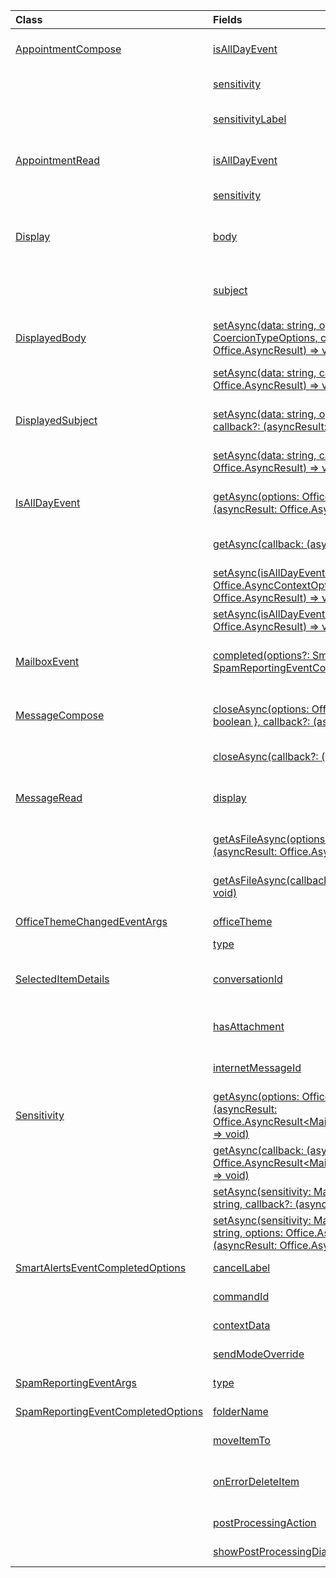 | Class | Fields | Description |
|:---|:---|:---|
|[AppointmentCompose](/javascript/api/outlook/office.appointmentcompose)|[isAllDayEvent](/javascript/api/outlook/office.appointmentcompose#outlook-office-appointmentcompose-isalldayevent-member)|Gets or sets the Office.IsAllDayEvent property of an appointment.|
||[sensitivity](/javascript/api/outlook/office.appointmentcompose#outlook-office-appointmentcompose-sensitivity-member)|Gets or sets the {@link Office.Sensitivity | sensitivity level} of an appointment.|
||[sensitivityLabel](/javascript/api/outlook/office.appointmentcompose#outlook-office-appointmentcompose-sensitivitylabel-member)|Gets the object to get or set the {@link Office.SensitivityLabel | sensitivity label} of an appointment.|
|[AppointmentRead](/javascript/api/outlook/office.appointmentread)|[isAllDayEvent](/javascript/api/outlook/office.appointmentread#outlook-office-appointmentread-isalldayevent-member)|Returns a boolean value indicating whether the event is all day.|
||[sensitivity](/javascript/api/outlook/office.appointmentread#outlook-office-appointmentread-sensitivity-member)|Provides the sensitivity value of the appointment.|
|[Display](/javascript/api/outlook/office.display)|[body](/javascript/api/outlook/office.display#outlook-office-display-body-member)|Gets an object to temporarily set the content displayed in the body of a message in read mode.|
||[subject](/javascript/api/outlook/office.display#outlook-office-display-subject-member)|Gets an object to temporarily set the content displayed in the subject of a message in read mode.|
|[DisplayedBody](/javascript/api/outlook/office.displayedbody)|[setAsync(data: string, options: Office.AsyncContextOptions & CoercionTypeOptions, callback?: (asyncResult: Office.AsyncResult<void>) => void)](/javascript/api/outlook/office.displayedbody#outlook-office-displayedbody-setasync-member(1))|Temporarily sets the content displayed in the body of a message in read mode.|
||[setAsync(data: string, callback?: (asyncResult: Office.AsyncResult<void>) => void)](/javascript/api/outlook/office.displayedbody#outlook-office-displayedbody-setasync-member(1))|Temporarily sets the content displayed in the body of a message in read mode.|
|[DisplayedSubject](/javascript/api/outlook/office.displayedsubject)|[setAsync(data: string, options: Office.AsyncContextOptions, callback?: (asyncResult: Office.AsyncResult<void>) => void)](/javascript/api/outlook/office.displayedsubject#outlook-office-displayedsubject-setasync-member(1))|Temporarily sets the content displayed in the subject of a message in read mode.|
||[setAsync(data: string, callback?: (asyncResult: Office.AsyncResult<void>) => void)](/javascript/api/outlook/office.displayedsubject#outlook-office-displayedsubject-setasync-member(1))|Temporarily sets the content displayed in the subject of a message in read mode.|
|[IsAllDayEvent](/javascript/api/outlook/office.isalldayevent)|[getAsync(options: Office.AsyncContextOptions, callback: (asyncResult: Office.AsyncResult<boolean>) => void)](/javascript/api/outlook/office.isalldayevent#outlook-office-isalldayevent-getasync-member(1))|Gets the boolean value indicating whether the event is all day or not.|
||[getAsync(callback: (asyncResult: Office.AsyncResult<boolean>) => void)](/javascript/api/outlook/office.isalldayevent#outlook-office-isalldayevent-getasync-member(1))|Gets the boolean value indicating whether the event is all day or not.|
||[setAsync(isAllDayEvent: boolean, options: Office.AsyncContextOptions, callback?: (asyncResult: Office.AsyncResult<void>) => void)](/javascript/api/outlook/office.isalldayevent#outlook-office-isalldayevent-setasync-member(1))|Sets the all-day event status of an appointment.|
||[setAsync(isAllDayEvent: boolean, callback?: (asyncResult: Office.AsyncResult<void>) => void)](/javascript/api/outlook/office.isalldayevent#outlook-office-isalldayevent-setasync-member(1))|Sets the all-day event status of an appointment.|
|[MailboxEvent](/javascript/api/outlook/office.mailboxevent)|[completed(options?: SmartAlertsEventCompletedOptions \| SpamReportingEventCompletedOptions)](/javascript/api/outlook/office.mailboxevent#outlook-office-mailboxevent-completed-member(1))|Indicates that the event-based or spam-reporting add-in has completed processing an event.|
|[MessageCompose](/javascript/api/outlook/office.messagecompose)|[closeAsync(options: Office.AsyncContextOptions & { discardItem: boolean }, callback?: (asyncResult: Office.AsyncResult<void>) => void)](/javascript/api/outlook/office.messagecompose#outlook-office-messagecompose-closeasync-member(1))|Closes the current message being composed with the option to discard unsaved changes.|
||[closeAsync(callback?: (asyncResult: Office.AsyncResult<void>) => void)](/javascript/api/outlook/office.messagecompose#outlook-office-messagecompose-closeasync-member(1))|Closes the current new message being composed.|
|[MessageRead](/javascript/api/outlook/office.messageread)|[display](/javascript/api/outlook/office.messageread#outlook-office-messageread-display-member)|Gets an object to temporarily set the content displayed in the body or subject of a message in read mode.|
||[getAsFileAsync(options: Office.AsyncContextOptions, callback: (asyncResult: Office.AsyncResult<string>) => void)](/javascript/api/outlook/office.messageread#outlook-office-messageread-getasfileasync-member(1))|Gets the current message in EML format encoded in Base64.|
||[getAsFileAsync(callback: (asyncResult: Office.AsyncResult<string>) => void)](/javascript/api/outlook/office.messageread#outlook-office-messageread-getasfileasync-member(1))|Gets the current message in EML format encoded in Base64.|
|[OfficeThemeChangedEventArgs](/javascript/api/outlook/office.officethemechangedeventargs)|[officeTheme](/javascript/api/outlook/office.officethemechangedeventargs#outlook-office-officethemechangedeventargs-officetheme-member)|Gets the updated Office theme.|
||[type](/javascript/api/outlook/office.officethemechangedeventargs#outlook-office-officethemechangedeventargs-type-member)|Gets the type of the event.|
|[SelectedItemDetails](/javascript/api/outlook/office.selecteditemdetails)|[conversationId](/javascript/api/outlook/office.selecteditemdetails#outlook-office-selecteditemdetails-conversationid-member)|The identifier of the message conversation that contains the message that's currently selected.|
||[hasAttachment](/javascript/api/outlook/office.selecteditemdetails#outlook-office-selecteditemdetails-hasattachment-member)|Returns `true` if the message that's currently selected contains an attachment.|
||[internetMessageId](/javascript/api/outlook/office.selecteditemdetails#outlook-office-selecteditemdetails-internetmessageid-member)|The internet message identifier of the message that's currently selected.|
|[Sensitivity](/javascript/api/outlook/office.sensitivity)|[getAsync(options: Office.AsyncContextOptions, callback: (asyncResult: Office.AsyncResult<MailboxEnums.AppointmentSensitivityType>) => void)](/javascript/api/outlook/office.sensitivity#outlook-office-sensitivity-getasync-member(1))|Gets the sensitivity level of an appointment.|
||[getAsync(callback: (asyncResult: Office.AsyncResult<MailboxEnums.AppointmentSensitivityType>) => void)](/javascript/api/outlook/office.sensitivity#outlook-office-sensitivity-getasync-member(1))|Gets the sensitivity level of an appointment.|
||[setAsync(sensitivity: MailboxEnums.AppointmentSensitivityType \| string, callback?: (asyncResult: Office.AsyncResult<void>) => void)](/javascript/api/outlook/office.sensitivity#outlook-office-sensitivity-setasync-member(1))|Sets the sensitivity level of an appointment.|
||[setAsync(sensitivity: MailboxEnums.AppointmentSensitivityType \| string, options: Office.AsyncContextOptions, callback?: (asyncResult: Office.AsyncResult<void>) => void)](/javascript/api/outlook/office.sensitivity#outlook-office-sensitivity-setasync-member(1))|Sets the sensitivity level of an appointment.|
|[SmartAlertsEventCompletedOptions](/javascript/api/outlook/office.smartalertseventcompletedoptions)|[cancelLabel](/javascript/api/outlook/office.smartalertseventcompletedoptions#outlook-office-smartalertseventcompletedoptions-cancellabel-member)|When you use the {@link Office.MailboxEvent.completed | completed method} to signal completion of an event handler and set its `allowEvent` property to `false`,|
||[commandId](/javascript/api/outlook/office.smartalertseventcompletedoptions#outlook-office-smartalertseventcompletedoptions-commandid-member)|When you use the {@link Office.MailboxEvent.completed | completed method} to signal completion of an event handler and set its `allowEvent` property to `false`,|
||[contextData](/javascript/api/outlook/office.smartalertseventcompletedoptions#outlook-office-smartalertseventcompletedoptions-contextdata-member)|When you use the {@link Office.MailboxEvent.completed | completed method} to signal completion of an event handler and set its `allowEvent` property to `false`,|
||[sendModeOverride](/javascript/api/outlook/office.smartalertseventcompletedoptions#outlook-office-smartalertseventcompletedoptions-sendmodeoverride-member)|When you use the {@link Office.MailboxEvent.completed | completed method} to signal completion of an event handler|
|[SpamReportingEventArgs](/javascript/api/outlook/office.spamreportingeventargs)|[type](/javascript/api/outlook/office.spamreportingeventargs#outlook-office-spamreportingeventargs-type-member)|The type of event that was raised.|
|[SpamReportingEventCompletedOptions](/javascript/api/outlook/office.spamreportingeventcompletedoptions)|[folderName](/javascript/api/outlook/office.spamreportingeventcompletedoptions#outlook-office-spamreportingeventcompletedoptions-foldername-member)|When you use the {@link Office.MailboxEvent.completed | completed method} to signal that a reported message has finished processing,|
||[moveItemTo](/javascript/api/outlook/office.spamreportingeventcompletedoptions#outlook-office-spamreportingeventcompletedoptions-moveitemto-member)|When you use the {@link Office.MailboxEvent.completed | completed method} to signal that a reported message has finished processing,|
||[onErrorDeleteItem](/javascript/api/outlook/office.spamreportingeventcompletedoptions#outlook-office-spamreportingeventcompletedoptions-onerrordeleteitem-member)|When set to `true`, deletes a reported message if an error occurs while the message is processed.|
||[postProcessingAction](/javascript/api/outlook/office.spamreportingeventcompletedoptions#outlook-office-spamreportingeventcompletedoptions-postprocessingaction-member)|When you use the {@link Office.MailboxEvent.completed | completed method} to signal that a reported message has finished processing,|
||[showPostProcessingDialog](/javascript/api/outlook/office.spamreportingeventcompletedoptions#outlook-office-spamreportingeventcompletedoptions-showpostprocessingdialog-member)|When you use the {@link Office.MailboxEvent.completed | completed method} to signal that a reported message has finished processing,|
